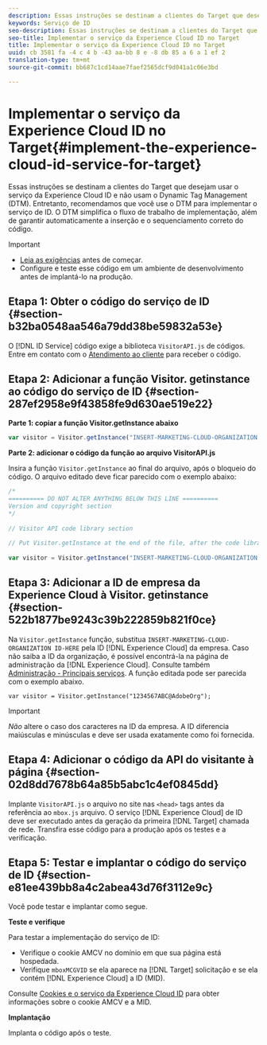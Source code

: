```yaml
---
description: Essas instruções se destinam a clientes do Target que desejam usar o serviço da Experience Cloud ID e não usam o Dynamic Tag Management (DTM). Entretanto, recomendamos que você use o DTM para implementar o serviço de ID. O DTM simplifica o fluxo de trabalho de implementação, além de garantir automaticamente a inserção e o sequenciamento correto do código.
keywords: Serviço de ID
seo-description: Essas instruções se destinam a clientes do Target que desejam usar o serviço da Experience Cloud ID e não usam o Dynamic Tag Management (DTM). Entretanto, recomendamos que você use o DTM para implementar o serviço de ID. O DTM simplifica o fluxo de trabalho de implementação, além de garantir automaticamente a inserção e o sequenciamento correto do código.
seo-title: Implementar o serviço da Experience Cloud ID no Target
title: Implementar o serviço da Experience Cloud ID no Target
uuid: cb 3581 fa -4 c 4 b -43 aa-bb 8 e -8 db 85 a 6 a 1 ef 2
translation-type: tm+mt
source-git-commit: bb687c1cd14aae7faef2565dcf9d041a1c06e3bd

---
```



# Implementar o serviço da Experience Cloud ID no Target{#implement-the-experience-cloud-id-service-for-target}

Essas instruções se destinam a clientes do Target que desejam usar o serviço da Experience Cloud ID e não usam o Dynamic Tag Management (DTM). Entretanto, recomendamos que você use o DTM para implementar o serviço de ID. O DTM simplifica o fluxo de trabalho de implementação, além de garantir automaticamente a inserção e o sequenciamento correto do código.

>[!IMPORTANT]
>
>* [Leia as exigências](../mcvid-reference/mcvid-requirements.md) antes de começar.
>* Configure e teste esse código em um ambiente de desenvolvimento antes de implantá-lo na produção.
>



## Etapa 1: Obter o código do serviço de ID {#section-b32ba0548aa546a79dd38be59832a53e}

O [!DNL ID Service] código exige a biblioteca `VisitorAPI.js` de códigos. Entre em contato com o [Atendimento ao cliente](https://helpx.adobe.com/marketing-cloud/contact-support.html) para receber o código.

## Etapa 2: Adicionar a função Visitor. getinstance ao código do serviço de ID {#section-287ef2958e9f43858fe9d630ae519e22}

**Parte 1: copiar a função Visitor.getInstance abaixo**

```js
var visitor = Visitor.getInstance("INSERT-MARKETING-CLOUD-ORGANIZATION ID-HERE"); 
```

**Parte 2: adicionar o código da função ao arquivo VisitorAPI.js**

Insira a função `Visitor.getInstance` ao final do arquivo, após o bloqueio do código. O arquivo editado deve ficar parecido com o exemplo abaixo:

```js
/* 
========== DO NOT ALTER ANYTHING BELOW THIS LINE ========== 
Version and copyright section 
*/ 
 
// Visitor API code library section 
 
// Put Visitor.getInstance at the end of the file, after the code library 
 
var visitor = Visitor.getInstance("INSERT-MARKETING-CLOUD-ORGANIZATION ID-HERE");
```

## Etapa 3: Adicionar a ID de empresa da Experience Cloud à Visitor. getinstance {#section-522b1877be9243c39b222859b821f0ce}

Na `Visitor.getInstance` função, substitua `INSERT-MARKETING-CLOUD-ORGANIZATION ID-HERE` pela ID [!DNL Experience Cloud] da empresa. Caso não saiba a ID da organização, é possível encontrá-la na página de administração da [!DNL Experience Cloud]. Consulte também [Administração - Principais serviços](https://marketing.adobe.com/resources/help/en_US/mcloud/admin_getting_started.html). A função editada pode ser parecida com o exemplo abaixo.

`var visitor = Visitor.getInstance("1234567ABC@AdobeOrg");`

>[!IMPORTANT]
>
>*Não* altere o caso dos caracteres na ID da empresa. A ID diferencia maiúsculas e minúsculas e deve ser usada exatamente como foi fornecida.

## Etapa 4: Adicionar o código da API do visitante à página {#section-02d8dd7678b64a85b5abc1c4ef0845dd}

Implante `VisitorAPI.js` o arquivo no site nas `<head>` tags antes da referência ao `mbox.js` arquivo. O serviço [!DNL Experience Cloud] de ID deve ser executado antes da geração da primeira [!DNL Target] chamada de rede. Transfira esse código para a produção após os testes e a verificação.

## Etapa 5: Testar e implantar o código do serviço de ID {#section-e81ee439bb8a4c2abea43d76f3112e9c}

Você pode testar e implantar como segue.

**Teste e verifique**

Para testar a implementação do serviço de ID:

* Verifique o cookie AMCV no domínio em que sua página está hospedada.
* Verifique `mboxMCGVID` se ela aparece na [!DNL Target] solicitação e se ela contém [!DNL Experience Cloud] a ID (MID).

Consulte [Cookies e o serviço da Experience Cloud ID](../mcvid-introduction/mcvid-cookies.md) para obter informações sobre o cookie AMCV e a MID.

**Implantação**

Implanta o código após o teste.
